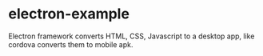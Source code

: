 # electron-example
Electron framework converts HTML, CSS, Javascript to a desktop app, like cordova converts them to mobile apk.
